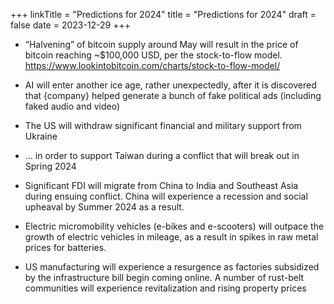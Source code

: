 +++
linkTitle = "Predictions for 2024"
title = "Predictions for 2024"
draft = false
date = 2023-12-29
+++

- “Halvening” of bitcoin supply around May will result in the price of bitcoin reaching ~$100,000 USD, per the stock-to-flow model. https://www.lookintobitcoin.com/charts/stock-to-flow-model/

- AI will enter another ice age, rather unexpectedly, after it is discovered that {company} helped generate a bunch of fake political ads (including faked audio and video)

- The US will withdraw significant financial and military support from Ukraine

- … in order to support Taiwan during a conflict that will break out in Spring 2024

- Significant FDI will migrate from China to India and Southeast Asia during ensuing conflict. China will experience a recession and social upheaval by Summer 2024 as a result.

- Electric micromobility vehicles (e-bikes and e-scooters) will outpace the growth of electric vehicles in mileage, as a result in spikes in raw metal prices for batteries.  

- US manufacturing will experience a resurgence as factories subsidized by the infrastructure bill begin coming online. A number of rust-belt communities will experience revitalization and rising property prices

